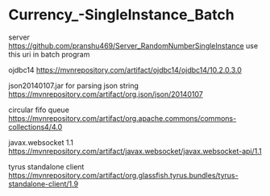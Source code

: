 # Currency_-SingleInstance_Batch

server  https://github.com/pranshu469/Server_RandomNumberSingleInstance
use this uri in batch program

ojdbc14                                                   https://mvnrepository.com/artifact/ojdbc14/ojdbc14/10.2.0.3.0

json20140107.jar for parsing json string                  https://mvnrepository.com/artifact/org.json/json/20140107

circular fifo queue                                       https://mvnrepository.com/artifact/org.apache.commons/commons-collections4/4.0

javax.websocket 1.1                                     https://mvnrepository.com/artifact/javax.websocket/javax.websocket-api/1.1  

tyrus standalone  client              https://mvnrepository.com/artifact/org.glassfish.tyrus.bundles/tyrus-standalone-client/1.9

